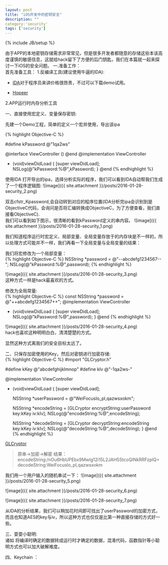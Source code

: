 ```yaml
---
layout: post
title: "iOS开发中的密钥安全"
description: ""
category:'security'
tags: ['security']
---
```

{% include JB/setup %}

由于APP的本地密钥存储需求非常常见，但是很多开发者都随意的存储这些本该高度谨慎的敏感信息，这就给hack留下了方便的后门钥匙，我们在本篇就一起来探讨一下iOS的安全问题。
一.准备工作：  
首先准备工具：
1.反编译工具(建议使用牛逼的IDA):
  
  + [IDA](https://www.hex-rays.com/products/ida/support/download.shtml)对于程序员来讲价格很昂贵，不过可以下载demo试用。  

  + [Hopeer](http://www.hopperapp.com/)  

2.APP运行时内存分析工具

一、直接使用宏定义、变量保存密钥:

先建一个Demo工程，简单的定义一个宏并使用，导出该ipa    

{% highlight Objective-C %}

#define kPassword @"1qa2ws"

@interface ViewController ()
@end
@implementation ViewController

- (void)viewDidLoad {
    [super viewDidLoad];
    NSLog(@"kPassword:%@",kPassword);
}
@end
{% endhighlight %}

使用IDA 打开导出的ipa，选择分析实际的程序，我们可以看到IDA自动帮我们生成了一个程序逻辑图:
![image]({{ site.attachment }}/posts/2016-01-28-security_2.png)

双击cfstr_Kpassword,会自动转到对应的程序位置(IDA分析完ipa会识别到是ObjectiveC代码，会询问是否将汇编转换成ObjectiveC，为了方便查看，我们直接看ObjectiveC).  
我们可以看到如下图示，很清晰的看到kPassword定义的串内容。
![image]({{ site.attachment }}/posts/2016-01-28-security_1.png)

我们知道程序运行时宏定义、局部变量、全局变量存放于的内存块是不一样的，所以处理方式可能并不一样，我们再看一下全局变量与全局变量的结果：  

我们将宏修改为一个局部变量：  
{% highlight Objective-C %} 
NSString *password = @"--abcdefg1234567--";
NSLog(@"kPassword:%@",password);
{% endhighlight %}

![image]({{ site.attachment }}/posts/2016-01-28-security_3.png)  
这种方式一样是hack最喜欢的方式。  

修改为全局常量:  
{% highlight Objective-C %} 
const NSString *password = @"++abcdefg1234567++";
@implementation ViewController
- (void)viewDidLoad {
    [super viewDidLoad];
    NSLog(@"kPassword:%@",password);
}
@end
{% endhighlight %}

![image]({{ site.attachment }}/posts/2016-01-28-security_4.png)  
hack也喜欢这种明明白白，清清楚楚的方式。

显然这种方式离我们的安全目标太远了。

二、只保存加密使用的Key，然后对密钥进行加密存储:  
{% highlight Objective-C %} 
#import "GLCryptor.h"

#define kKey @"abcdefghijklmnop"
#define kIv @"-1qa2ws-"

@implementation ViewController
- (void)viewDidLoad {
    [super viewDidLoad];

    NSString *userPassword = @"WeiFocusIo_pl,qazwsxokm";

    NSString *encodeString = [GLCryptor encryptString:userPassword key:kKey iv:kIv];
    NSLog(@"encodeString:%@",encodeString);

    NSString *decodeString = [GLCryptor decryptString:encodeString key:kKey iv:kIv];
    NSLog(@"decodeString:%@",decodeString);
}
@end
{% endhighlight %}

[GLCryptor](https://github.com/GrayLuo/GLCryptor.git)

>  原串->加密->解密 结果：
>  encodeString:/nOu6HbUPEbx9Mwlg12i15L2JAH5StcoQINkRRFzplQ=    
>  decodeString:WeiFocusIo_pl,qazwsxokm

我们用一个用户输入的随机串试一下：
![image]({{ site.attachment }}/posts/2016-01-28-security_5.png)  

![image]({{ site.attachment }}/posts/2016-01-28-security_6.png)  

![image]({{ site.attachment }}/posts/2016-01-28-security_7.png)  

从IDA的分析结果，我们可以稍加花时间即可找出了userPassword的加密方式，而且也知道AES的key与iv，所以这种方式也仅仅是比第一种直接存储的方式好一些。

三、耍耍小聪明:  
诸如 将编译时确定的数据转成运行时才确定的数据，混淆代码，函数指针等小聪明方式也可以加大破解难度。

四、Keychain ：  



